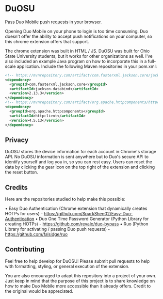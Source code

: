 # DuOSU
Pass Duo Mobile push requests in your browser.

Opening Duo Mobile on your phone to login is too time consuming. Duo doesn't offer the ability to accept push notifications on your computer, so this chrome extension offers that support.

The chrome extension was built in HTML / JS. DuOSU was built for Ohio State University students, but it works for other organizations as well. I've also included an example Java program on how to incorporate this in a full-scale application. Include the following Maven repositories in your pom.xml:

```xml
<!-- https://mvnrepository.com/artifact/com.fasterxml.jackson.core/jackson-core -->
<dependency>
  <groupId>com.fasterxml.jackson.core</groupId>
  <artifactId>jackson-databind</artifactId>
  <version>2.13.3</version>
</dependency>
<!-- https://mvnrepository.com/artifact/org.apache.httpcomponents/httpclient -->
<dependency>
  <groupId>org.apache.httpcomponents</groupId>
  <artifactId>httpclient</artifactId>
  <version>4.5.13</version>
</dependency>
```

Privacy
-------
DuOSU stores the device information for each account in Chrome's storage API. No DuOSU information is sent anywhere but to Duo's secure API to identify yourself and log you in, so you can rest easy. Users can reset the data by clicking the gear icon on the top right of the extension and clicking the reset button.

Credits
-------
Here are the repositories studied to help make this possible:

• Easy Duo Authentication (Chrome extension that dynamically creates HOTPs for users) - https://github.com/SparkShen02/Easy-Duo-Authentication
• Duo One Time Password Generator (Python Library for creating HOTPs) - https://github.com/revalo/duo-bypass
• Ruo (Python Library for activating / passing Duo push requests) - https://github.com/falsidge/ruo

Contributing
------------

Feel free to help develop for DuOSU! Please submit pull requests to help with formatting, styling, or general execution of the extension.

You are also encouraged to adapt this repository into a project of your own. Just keep in mind that the purpose of this project is to share knowledge on how to make Duo Mobile more accessible than it already offers. Credit to the original would be appreciated.

